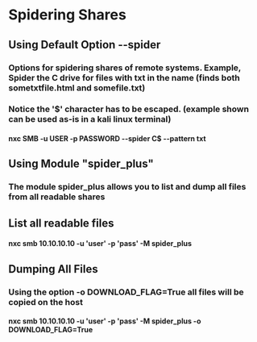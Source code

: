 # Spidering Shares

## Using Default Option --spider

### Options for spidering shares of remote systems. Example, Spider the C drive for files with txt in the name (finds both sometxtfile.html and somefile.txt)

### Notice the '$' character has to be escaped. (example shown can be used as-is in a kali linux terminal)

#### nxc SMB <IP> -u USER -p PASSWORD --spider C\$ --pattern txt

## Using Module "spider_plus"

### The module spider_plus allows you to list and dump all files from all readable shares

## List all readable files

#### nxc smb 10.10.10.10 -u 'user' -p 'pass' -M spider_plus

## Dumping All Files

### Using the option -o DOWNLOAD_FLAG=True all files will be copied on the host

#### nxc smb 10.10.10.10 -u 'user' -p 'pass' -M spider_plus -o DOWNLOAD_FLAG=True

